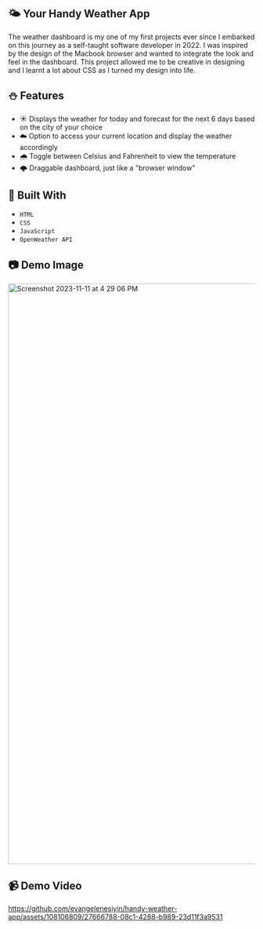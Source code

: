 ## 🌤️ Your Handy Weather App

The weather dashboard is my one of my first projects ever since I embarked on this journey as a self-taught software developer in 2022. I was inspired by the design of the Macbook browser and wanted to integrate the look and feel in the dashboard. This project allowed me to be creative in designing and I learnt a lot about CSS as I turned my design into life.

## ⛄️ Features
- ☀️ Displays the weather for today and forecast for the next 6 days based on the city of your choice
- ☁️ Option to access your current location and display the weather accordingly
- 🌧️ Toggle between Celsius and Fahrenheit to view the temperature
- 🌩️ Draggable dashboard, just like a "browser window"

## 🔧 Built With

- `HTML`
- `CSS`
- `JavaScript`
- `OpenWeather API`

## 📷 Demo Image

<img width="1183" alt="Screenshot 2023-11-11 at 4 29 06 PM" src="https://github.com/evangelenesiyin/handy-weather-app/assets/108106809/14a177d3-8e2e-4989-b384-a0eb271732ad">

## 📹 Demo Video

https://github.com/evangelenesiyin/handy-weather-app/assets/108106809/27666788-08c1-4288-b989-23d11f3a9531

